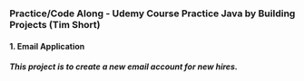 ### Practice/Code Along - Udemy Course Practice Java by Building Projects (Tim Short)


#### 1. Email Application
##### This project is to create a new email account for new hires.
